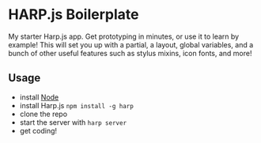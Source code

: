 HARP.js Boilerplate
====================
My starter Harp.js app. Get prototyping in minutes, or use it to learn by example! This will set you up with a partial, a layout, global variables, and a bunch of other useful features such as stylus mixins, icon fonts, and more!

Usage
-----

* install [Node](http://nodejs.org/download/)
* install Harp.js ```npm install -g harp```
* clone the repo
* start the server with ```harp server```
* get coding!
